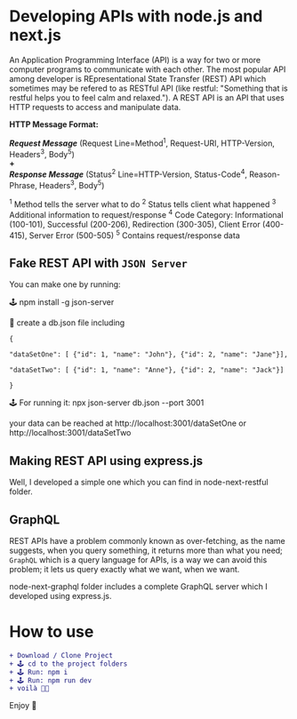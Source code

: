 # Developing APIs with node.js and next.js

An Application Programming Interface (API) is a way for two or more computer programs to communicate with each other. The most popular API among developer is REpresentational State Transfer (REST) API which sometimes may be refered to as RESTful API (like restful: "Something that is restful helps you to feel calm and relaxed."). A REST API is an API that uses HTTP requests to access and manipulate data. 

<b>HTTP Message Format:</b>

<i><b>Request Message</b></i> (Request Line=Method<sup>1</sup>, Request-URI, HTTP-Version, Headers<sup>3</sup>, Body<sup>5</sup>) </br><b>+</b></br> <i><b>Response Message</b></i> (Status<sup>2</sup> Line=HTTP-Version, Status-Code<sup>4</sup>, Reason-Phrase, Headers<sup>3</sup>, Body<sup>5</sup>)


<sup>1</sup> Method tells the server what to do <sup>2</sup> Status tells client what happened <sup>3</sup> Additional information to request/response <sup>4</sup> Code Category: Informational (100-101), Successful (200-206), Redirection (300-305), Client Error (400-415), Server Error (500-505) <sup>5</sup> Contains request/response data


## Fake REST API with `JSON Server`

You can make one by running:

🕹 npm install -g json-server

📄 create a db.json file including 

`{`

`"dataSetOne": [ {"id": 1, "name": "John"}, {"id": 2, "name": "Jane"}],`

`"dataSetTwo": [ {"id": 1, "name": "Anne"}, {"id": 2, "name": "Jack"}]`

`}`

🕹 For running it: npx json-server db.json --port 3001

your data can be reached at http://localhost:3001/dataSetOne or http://localhost:3001/dataSetTwo

## Making REST API using express.js
Well, I developed a simple one which you can find in node-next-restful folder.

## GraphQL

REST APIs have a problem commonly known as over-fetching, as the name suggests, when you query something, it returns more than what you need; `GraphQL` which is a query language for APIs, is a way we can avoid this problem; it lets us query exactly what we want, when we want.

node-next-graphql folder includes a complete GraphQL server which I developed using express.js.

# How to use
```diff
+ Download / Clone Project
+ 🕹 cd to the project folders
+ 🕹 Run: npm i
+ 🕹 Run: npm run dev
+ voilà 🤌🏼
```

Enjoy 🚀
